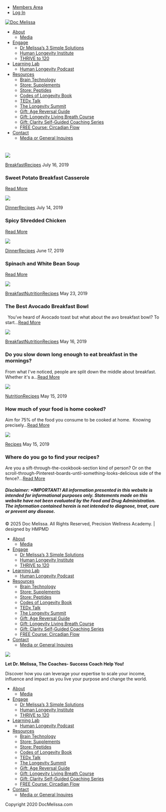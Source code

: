 


* [Members Area](https://docmelissa.com/members/)
* [Log In](https://docmelissa.com/login/)




[![Doc Melissa](https://docmelissa.com/wp-content/uploads/2020/12/Dr-M-Logo.png)](https://docmelissa.com)

  


* [About](https://docmelissa.com/about-dr-melissa-petersen/)
  + [Media](https://docmelissa.com/dr-melissa-petersen-in-the-media/)
* [Engage](https://docmelissa.com/work-with-me/)
  + [Dr Melissa’s 3 Simple Solutions](https://docmelissa.com/solutions/)
  + [Human Longevity Institute](https://humanlongevityinstitute.com/)
  + [THRIVE to 120](https://docmelissa.com/thrive/)
* [Learning Lab](https://docmelissa.com/igniting-limitless-podcast-with-dr-melissa-petersen/)
  + [Human Longevity Podcast](https://humanlongevityinstitute.com/podcast/)
* [Resources](https://docmelissa.com/free-resources-from-dr-melissa-petersen/)
  + [Brain Technology](https://docmelissa.com/awakendmind/)
  + [Store: Supplements](https://docmelissa.com/store-supplements/)
  + [Store: Peptides](https://docmelissa.com/store-peptides/)
  + [Codes of Longevity Book](https://codesoflongevity.com/)
  + [TEDx Talk](https://youtu.be/D0CqJemj16k)
  + [The Longevity Summit](http://thelongevitysummit.com/)
  + [Gift: Age Reversal Guide](https://docmelissa.com/age-reversal-guide/)
  + [Gift: Longevity Living Breath Course](https://docmelissa.com/Longevity-Living-Breath-Course/)
  + [Gift: Clarity Self-Guided Coaching Series](https://docmelissa.com/clarity-self-guided-coaching-series/)
  + [FREE Course: Circadian Flow](https://docmelissa.com/flow-early-bird/)
* [Contact](https://docmelissa.com/apply-to-work-with-dr-melissa-petersen/)
  + [Media or General Inquires](https://docmelissa.com/contact-dr-melissa-petersen/)








 

# 








 
[![](https://docmelissa.com/wp-content/uploads/2019/07/Sweet-Potato-Breakfast-Casserole-FI-600x403.png)](https://docmelissa.com/sweet-potato-breakfast-casserole/)

[Breakfast](https://docmelissa.com/category/recipes/breakfast/)[Recipes](https://docmelissa.com/category/recipes/)
July 16, 2019
### Sweet Potato Breakfast Casserole


[Read More](https://docmelissa.com/sweet-potato-breakfast-casserole/)





[![](https://docmelissa.com/wp-content/uploads/2019/07/Spicy-Shredded-Chicken-FI-600x403.png)](https://docmelissa.com/spicy-shredded-chicken/)

[Dinner](https://docmelissa.com/category/recipes/dinner/)[Recipes](https://docmelissa.com/category/recipes/)
July 14, 2019
### Spicy Shredded Chicken


[Read More](https://docmelissa.com/spicy-shredded-chicken/)





[![](https://docmelissa.com/wp-content/uploads/2019/07/Spinach-and-White-Bean-Soup-FI-600x403.png)](https://docmelissa.com/spinach-and-white-bean-soup/)

[Dinner](https://docmelissa.com/category/recipes/dinner/)[Recipes](https://docmelissa.com/category/recipes/)
June 17, 2019
### Spinach and White Bean Soup


[Read More](https://docmelissa.com/spinach-and-white-bean-soup/)





[![](https://docmelissa.com/wp-content/uploads/2019/05/The-Best-Avocado-Breakfast-Bowl-600x403.png)](https://docmelissa.com/the-best-avocado-breakfast-bowl/)

[Breakfast](https://docmelissa.com/category/recipes/breakfast/)[Nutrition](https://docmelissa.com/category/nutrition/)[Recipes](https://docmelissa.com/category/recipes/)
May 23, 2019
### The Best Avocado Breakfast Bowl


  You’ve heard of Avocado toast but what about the avo breakfast bowl? To start…[Read More](https://docmelissa.com/the-best-avocado-breakfast-bowl/)





[![](https://docmelissa.com/wp-content/uploads/2019/05/Do-you-slow-down-long-enough-to-eat-breakfast-in-the-mornings-600x403.png)](https://docmelissa.com/do-you-slow-down-long-enough-to-eat-breakfast-in-the-mornings/)

[Breakfast](https://docmelissa.com/category/recipes/breakfast/)[Nutrition](https://docmelissa.com/category/nutrition/)[Recipes](https://docmelissa.com/category/recipes/)
May 16, 2019
### Do you slow down long enough to eat breakfast in the mornings?


From what I've noticed, people are split down the middle about breakfast. Whether it's a…[Read More](https://docmelissa.com/do-you-slow-down-long-enough-to-eat-breakfast-in-the-mornings/)





[![](https://docmelissa.com/wp-content/uploads/2019/05/How-much-of-your-food-is-home-cooked-600x403.png)](https://docmelissa.com/how-much-of-your-food-is-home-cooked/)

[Nutrition](https://docmelissa.com/category/nutrition/)[Recipes](https://docmelissa.com/category/recipes/)
May 15, 2019
### How much of your food is home cooked?


Aim for 75% of the food you consume to be cooked at home.  Knowing precisely…[Read More](https://docmelissa.com/how-much-of-your-food-is-home-cooked/)





[![](https://docmelissa.com/wp-content/uploads/2019/05/Where-do-you-go-to-find-your-recipes-600x403.png)](https://docmelissa.com/where-do-you-go-to-find-your-recipes/)

[Recipes](https://docmelissa.com/category/recipes/)
May 15, 2019
### Where do you go to find your recipes?


Are you a sift-through-the-cookbook-section kind of person? Or on the scroll-through-Pinterest-boards-until-something-looks-delicious side of the fence?…[Read More](https://docmelissa.com/where-do-you-go-to-find-your-recipes/)










 
##### Disclaimer: \*IMPORTANT! All information presented in this website is intended for informational purposes only. Statements made on this website have not been evaluated by the Food and Drug Administration. The information contained herein is not intended to diagnose, treat, cure or prevent any disease.


 



© 2025 Doc Melissa. All Rights Reserved, Precision Wellness Academy. | designed by HMPMD






* [About](https://docmelissa.com/about-dr-melissa-petersen/)
  + [Media](https://docmelissa.com/dr-melissa-petersen-in-the-media/)
* [Engage](https://docmelissa.com/work-with-me/)
  + [Dr Melissa’s 3 Simple Solutions](https://docmelissa.com/solutions/)
  + [Human Longevity Institute](https://humanlongevityinstitute.com/)
  + [THRIVE to 120](https://docmelissa.com/thrive/)
* [Learning Lab](https://docmelissa.com/igniting-limitless-podcast-with-dr-melissa-petersen/)
  + [Human Longevity Podcast](https://humanlongevityinstitute.com/podcast/)
* [Resources](https://docmelissa.com/free-resources-from-dr-melissa-petersen/)
  + [Brain Technology](https://docmelissa.com/awakendmind/)
  + [Store: Supplements](https://docmelissa.com/store-supplements/)
  + [Store: Peptides](https://docmelissa.com/store-peptides/)
  + [Codes of Longevity Book](https://codesoflongevity.com/)
  + [TEDx Talk](https://youtu.be/D0CqJemj16k)
  + [The Longevity Summit](http://thelongevitysummit.com/)
  + [Gift: Age Reversal Guide](https://docmelissa.com/age-reversal-guide/)
  + [Gift: Longevity Living Breath Course](https://docmelissa.com/Longevity-Living-Breath-Course/)
  + [Gift: Clarity Self-Guided Coaching Series](https://docmelissa.com/clarity-self-guided-coaching-series/)
  + [FREE Course: Circadian Flow](https://docmelissa.com/flow-early-bird/)
* [Contact](https://docmelissa.com/apply-to-work-with-dr-melissa-petersen/)
  + [Media or General Inquires](https://docmelissa.com/contact-dr-melissa-petersen/)


![](https://docmelissa.com/wp-content/uploads/2020/02/Top-Womens-Success-Coach-300x122.jpg) 

**Let Dr. Melissa, The Coaches- Success Coach Help You!**

Discover how you can leverage your expertise to scale your income, influence and impact as you live your purpose and change the world.


* [About](https://docmelissa.com/about-dr-melissa-petersen/)
  + [Media](https://docmelissa.com/dr-melissa-petersen-in-the-media/)
* [Engage](https://docmelissa.com/work-with-me/)
  + [Dr Melissa’s 3 Simple Solutions](https://docmelissa.com/solutions/)
  + [Human Longevity Institute](https://humanlongevityinstitute.com/)
  + [THRIVE to 120](https://docmelissa.com/thrive/)
* [Learning Lab](https://docmelissa.com/igniting-limitless-podcast-with-dr-melissa-petersen/)
  + [Human Longevity Podcast](https://humanlongevityinstitute.com/podcast/)
* [Resources](https://docmelissa.com/free-resources-from-dr-melissa-petersen/)
  + [Brain Technology](https://docmelissa.com/awakendmind/)
  + [Store: Supplements](https://docmelissa.com/store-supplements/)
  + [Store: Peptides](https://docmelissa.com/store-peptides/)
  + [Codes of Longevity Book](https://codesoflongevity.com/)
  + [TEDx Talk](https://youtu.be/D0CqJemj16k)
  + [The Longevity Summit](http://thelongevitysummit.com/)
  + [Gift: Age Reversal Guide](https://docmelissa.com/age-reversal-guide/)
  + [Gift: Longevity Living Breath Course](https://docmelissa.com/Longevity-Living-Breath-Course/)
  + [Gift: Clarity Self-Guided Coaching Series](https://docmelissa.com/clarity-self-guided-coaching-series/)
  + [FREE Course: Circadian Flow](https://docmelissa.com/flow-early-bird/)
* [Contact](https://docmelissa.com/apply-to-work-with-dr-melissa-petersen/)
  + [Media or General Inquires](https://docmelissa.com/contact-dr-melissa-petersen/)



Copyright 2020 DocMelissa.com



 














































